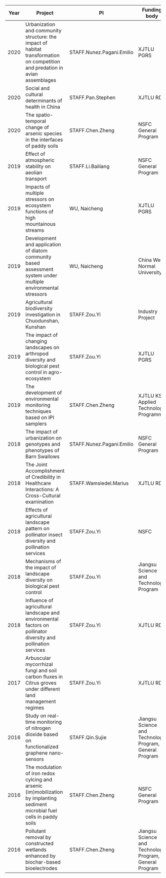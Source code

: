 | Year | Project                                                      | PI                        | Funding body                                            |
| ---- | ------------------------------------------------------------ | ------------------------- | ------------------------------------------------------- |
| 2020 | Urbanization and community structure: the impact of habitat transformation on competition and predation in avian assemblages | STAFF.Nunez.Pagani.Emilio | XJTLU PGRS                                              |
| 2020 | Social and cultural determinants of health in China          | STAFF.Pan.Stephen         | XJTLU RDF                                               |
| 2020 | The spatio-temporal change of arsenic species in the interfaces of paddy soils | STAFF.Chen.Zheng          | NSFC General Program                                    |
| 2019 | Effect of atmospheric stability on aeolian transport         | STAFF.Li.Bailiang         | NSFC General Program                                    |
| 2019 | Impacts of multiple stressors on ecosystem functions of high mountainous streams | WU, Naicheng              | XJTLU PGRS                                              |
| 2019 | Development and application of diatom community based assessment system under multiple environmental stressors | WU, Naicheng              | China West Normal University                            |
| 2019 | Agricultural biodiversity investigation in Chuodunshan, Kunshan | STAFF.Zou.Yi              | Industry Project                                        |
| 2019 | The impact of changing landscapes on arthropod diversity and biological pest control in agro-ecosystem | STAFF.Zou.Yi              | XJTLU PGRS                                              |
| 2019 | The development of environmental monitoring techniques based on IPI samplers | STAFF.Chen.Zheng          | XJTLU KSF Applied Technology Programme                  |
| 2018 | The impact of urbanization on genotypes and phenotypes of Barn Swallows | STAFF.Nunez.Pagani.Emilio | NSFC General Program                                    |
| 2018 | The Joint Accomplishment of Credibility in Healthcare Interactions: A Cross-Cultural examination | STAFF.Wamsiedel.Marius    | XJTLU RDF                                               |
| 2018 | Effects of agricultural landscape pattern on pollinator insect diversity and pollination services | STAFF.Zou.Yi              | NSFC                                                    |
| 2018 | Mechanisms of the impact of landscape diversity on biological pest control | STAFF.Zou.Yi              | Jiangsu Science and Technology Program                  |
| 2018 | Influence of agricultural landscape and environmental factors on pollinator diversity and pollination services | STAFF.Zou.Yi              | XJTLU RDF                                               |
| 2017 | Arbuscular mycorrhizal fungi and soil carbon fluxes in Citrus groves under different land management regimes | STAFF.Zou.Yi              | XJTLU RDF                                               |
| 2016 | Study on real-time monitoring of nitrogen dioxide based on functionalized graphene nano-sensors | STAFF.Qin.Sujie           | Jiangsu Science and Technology Program, General Program |
| 2016 | The modulation of iron redox cylcing and arsenic (im)mobilization by implanting sediment microbial fuel cells in paddy soils | STAFF.Chen.Zheng          | NSFC General Program                                    |
| 2016 | Pollutant removal by constructed wetlands enhanced by biochar-based bioelectrodes | STAFF.Chen.Zheng          | Jiangsu Science and Technology Program, General Program |
